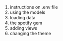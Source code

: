 1. instructions on .env file
2. using the models
3. loading data
4. the spotify gem
5. adding views
6. changing the theme
